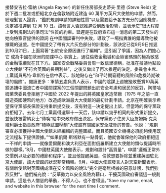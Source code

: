 接替安吉拉·雷納 (Angela Rayner) 的新任住房部長史蒂夫·里德 (Steve Reid) 定於下週二批准或拒絕北京在倫敦塔附近建造 60 萬平方英尺大使館的申請。然而，總理髮言人證實，“鑑於規劃申請的詳細性質”以及需要給予各方充分的回應機會，決定被推遲到 12 月 10 日。該發言人否認推遲受到政治影響，並表示它“很大程度上受到規劃法的準司法”性質的約束。延遲是在政府宣布這一消息的第二天發生的 她向檢察官提供的證詞 在中國間諜審判中失敗，導致了一場指責誰的錯導致他被撤職的遊戲。在中國提交了帶有大片灰色部分的計劃後，該決定已從9月9日推遲到10月21日，上面寫著“出於安全原因進行了編輯”。這引起了爭議，因為人們擔心它 成為中國在歐洲的間諜中心 事實上，通往倫敦金融城和金絲雀碼頭的極為敏感的金融電纜就在其下方。國家安全戰略委員會周一致信里德稱，批准在擬議地點設立大使館“不符合英國的長期利益”，之後又做出了再次推遲的決定。委員會主席、工黨議員馬特·韋斯特在信中表示，該地點存在“和平時期竊聽的風險和危機時期破壞的風險”。閱讀更多：軍情五處負責人表示，中國的陰謀上週被挫敗懸賞10萬英鎊追捕中國流亡者中國間諜案的三個關鍵問題出於安全考慮和居民的反對，陶爾哈姆萊茨委員會拒絕了中國於 2022 年提出的將英國皇家造幣廠（1975 年之前一直鑄造英國硬幣的地方）改造成歐洲最大大使館的最初計劃申請。北京在明確表示希望保守黨部長保證支持重新提交後，沒有對這一決定提出上訴，但當時的保守黨政府拒絕了。去年七月工黨贏得選舉十一天后，該申請以幾乎相同的形式重新提交，並很快被雷納女士“傳喚”給中央政府做出決定。保守黨影子住房大臣詹姆斯·克萊維利爵士指責政府“積極試圖壓制”大使館有關國家安全威脅的警告。他說：“規劃審查必須獲得中國大使館未經編輯的完整圖紙，而且英國安全機構必須能夠使用既定流程私下提供證據。”“如果凱爾·斯塔默有一點骨氣，他就會確保他的政府拒絕這一不祥的申請——就像愛爾蘭和澳大利亞在面對俄羅斯建立大使館的類似提議時所做的那樣。”8月，中國駐英國大使館表示，規劃和設計“高質量”，申請“遵循正常外交慣例以及必要的禮節和程序”。並且他提醒英國，倫敦想要拆除並重建英國駐北京大使館，該大使館的狀況非常糟糕。9月，中國大使館發言人對天空新聞表示，有關新使館對英國構成潛在安全風險的說法“完全是毫無根據的惡意誹謗，我們強烈反對”。他們補充說：“反華勢力以安全風險為藉口，干擾英國政府審議這一規劃申請。這是令人憎惡的舉動，不得人心，也不會得逞。”Save my name, email, and website in this browser for the next time I comment.